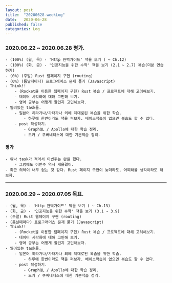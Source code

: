 ```yaml
---
layout: post
title:  "20200628-weekLog"
date:   2020-06-28
published: false
categories: Log
---
```

### 2020.06.22 ~ 2020.06.28 평가.
    - (100%) (월, 목) - 'Http 완벽가이드' 책을 보기 ( ~ Ch.12)  
    - (100%) (화, 금) - '인공지능을 위한 수학' 책을 보기 (2.1 ~ 2.7) 복습(미분 연습하기)  
    - (0%) (주말) Rust 웹페이지 구현 (routing)  
    - (0%) (틈날때마다) 프로그래머스 문제 풀기 (Javascript)  
    - Think!!  
        - (Rocket을 이용한 웹페이지 구현) Rust 복습 / 프로젝트에 대해 고려해보기.  
        - 데이터 시각화에 대해 고민해 보기.  
        - 영어 공부는 어떻게 할건지 고민해보자.  
    - 밀려있는 task들.
        - 일본어 히라가나/가타가나 외에 제대로된 복습을 위한 학습.  
            - 하루에 한번이라도 책을 펴보자. 베이스학습이 없으면 복습도 할 수 없다.  
        - post 작성하기.  
            - GraphQL / Apollo에 대한 학습 정리.  
            - 도커 / 쿠버네티스에 대한 기본학습 정리.  


#### 평가
    - 워낙 task가 적어서 이번주는 완료 했다.  
        - 그럼에도 이번주 역시 게을렀어.  
    - 최근 의욕이 너무 없는 것 같다. Rust 페이지 구현이 늦더라도, 어찌해볼 생각이라도 해보자.  

---

### 2020.06.29 ~ 2020.07.05 목표.
    - (월, 목) - 'Http 완벽가이드' 책을 보기 ( ~ Ch.13)  
    - (화, 금) - '인공지능을 위한 수학' 책을 보기 (3.1 ~ 3.9)  
    - (주말) Rust 웹페이지 구현 (routing)  
    - (틈날때마다) 프로그래머스 문제 풀기 (Javascript)  
    - Think!!  
        - (Rocket을 이용한 웹페이지 구현) Rust 복습 / 프로젝트에 대해 고려해보기.  
        - 데이터 시각화에 대해 고민해 보기.  
        - 영어 공부는 어떻게 할건지 고민해보자.  
    - 밀려있는 task들.
        - 일본어 히라가나/가타가나 외에 제대로된 복습을 위한 학습.  
            - 하루에 한번이라도 책을 펴보자. 베이스학습이 없으면 복습도 할 수 없다.  
        - post 작성하기.  
            - GraphQL / Apollo에 대한 학습 정리.  
            - 도커 / 쿠버네티스에 대한 기본학습 정리.  